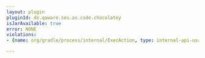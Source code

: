 ```yaml
---
layout: plugin
pluginId: de.qaware.seu.as.code.chocolatey
isJarAvailable: true
error: NONE
violations:
- {name: org/gradle/process/internal/ExecAction, type: internal-api-usage}

---
```

